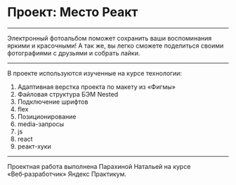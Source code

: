 # Проект: Место Реакт

***

Электронный фотоальбом поможет сохранить ваши воспоминания яркими и красочными! 
А так же, вы легко сможете поделиться своими фотографиями с друзьями и собрать лайки.

***

В проекте используются изученные на курсе технологии:
1. Адаптивная верстка проекта по макету из «Фигмы»
2. Файловая структура БЭМ Nested
3. Подключение шрифтов
4. flex
5. Позиционирование
6. media-запросы
7. js
8. react
9. реакт-хуки

***

Проектная работа выполнена Парахиной Натальей на курсе «Веб‑разработчик» Яндекс Практикум.
